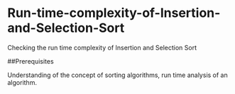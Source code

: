 # Run-time-complexity-of-Insertion-and-Selection-Sort
Checking the run time complexity of Insertion and Selection Sort

##Prerequisites

Understanding of the concept of sorting algorithms, run time analysis of an algorithm.

